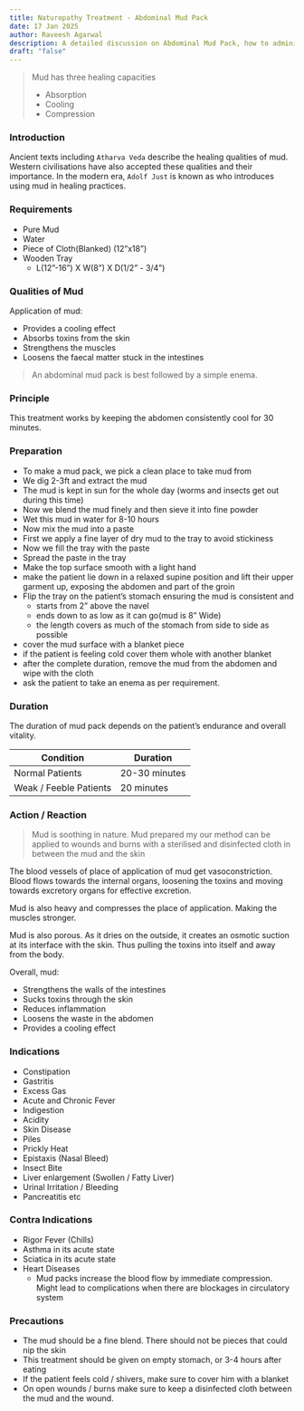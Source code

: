 ```yaml
---
title: Naturopathy Treatment - Abdominal Mud Pack
date: 17 Jan 2025
author: Raveesh Agarwal
description: A detailed discussion on Abdominal Mud Pack, how to administer, and precautions.
draft: "false"
---
```

>Mud has three healing capacities
>	* Absorption
>	* Cooling
>	* Compression

### Introduction
Ancient texts including `Atharva Veda` describe the healing qualities of mud. Western civilisations have also accepted these qualities and their importance.
In the modern era, `Adolf Just` is known as who introduces using mud in healing practices.

### Requirements
- Pure Mud
- Water
- Piece of Cloth(Blanked) (12”x18”)
- Wooden Tray
	- L(12”-16”) X W(8”) X D(1/2” - 3/4”)
### Qualities of Mud
Application of mud:
* Provides a cooling effect
* Absorbs toxins from the skin
* Strengthens the muscles
* Loosens the faecal matter stuck in the intestines

> An abdominal mud pack is best followed by a simple enema.

### Principle
This treatment works by keeping the abdomen consistently cool for 30 minutes.

### Preparation
- To make a mud pack, we pick a clean place to take mud from
- We dig 2-3ft and extract the mud
- The mud is kept in sun for the whole day (worms and insects get out during this time)
- Now we blend the mud finely and then sieve it into fine powder
- Wet this mud in water for 8-10 hours
- Now mix the mud into a paste
- First we apply a fine layer of dry mud to the tray to avoid stickiness
- Now we fill the tray with the paste
- Spread the paste in the tray
- Make the top surface smooth with a light hand
- make the patient lie down in a relaxed supine position and lift their upper garment up, exposing the abdomen and part of the groin
- Flip the tray on the patient’s stomach ensuring the mud is consistent and
	- starts from 2” above the navel
	- ends down to as low as it can go(mud is 8” Wide)
	- the length covers as much of the stomach from side to side as possible
- cover the mud surface with a blanket piece
- if the patient is feeling cold cover them whole with another blanket
- after the complete duration, remove the mud from the abdomen and wipe with the cloth
- ask the patient to take an enema as per requirement.
### Duration
The duration of mud pack depends on the patient’s endurance and overall vitality.

| Condition              | Duration      |
| ---------------------- | ------------- |
| Normal Patients        | 20-30 minutes |
| Weak / Feeble Patients | 20 minutes    |
### Action / Reaction
> Mud is soothing in nature. Mud prepared my our method can be applied to wounds and burns with a sterilised and disinfected cloth in between the mud and the skin

The blood vessels of place of application of mud get vasoconstriction.
Blood flows towards the internal organs, loosening the toxins and moving towards excretory organs for effective excretion.

Mud is also heavy and compresses the place of application. Making the muscles stronger.

Mud is also porous. As it dries on the outside, it creates an osmotic suction at its interface with the skin. Thus pulling the toxins into itself and away from the body.

Overall, mud:
- Strengthens the walls of the intestines
- Sucks toxins through the skin
- Reduces inflammation
- Loosens the waste in the abdomen
- Provides a cooling effect

### Indications
- Constipation
- Gastritis
- Excess Gas
- Acute and Chronic Fever
- Indigestion
- Acidity
- Skin Disease
- Piles
- Prickly Heat
- Epistaxis (Nasal Bleed)
- Insect Bite
- Liver enlargement (Swollen / Fatty Liver)
- Urinal Irritation / Bleeding
- Pancreatitis
etc

### Contra Indications
* Rigor Fever (Chills)
* Asthma in its acute state
* Sciatica in its acute state
* Heart Diseases
	* Mud packs increase the blood flow by immediate compression. Might lead to complications when there are blockages in circulatory system
### Precautions
- The mud should be a fine blend. There should not be pieces that could nip the skin
- This treatment should be given on empty stomach, or 3-4 hours after eating
- If the patient feels cold / shivers, make sure to cover him with a blanket
- On open wounds / burns make sure to keep a disinfected cloth between the mud and the wound.
